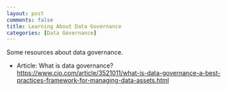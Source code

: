 ```yaml
---
layout: post
comments: false
title: Learning About Data Governance
categories: [Data Governance]
---
```


Some resources about data governance.

- Article: What is data governance? <a href = "https://www.cio.com/article/3521011/what-is-data-governance-a-best-practices-framework-for-managing-data-assets.html" target = "_blank">https://www.cio.com/article/3521011/what-is-data-governance-a-best-practices-framework-for-managing-data-assets.html</a>
